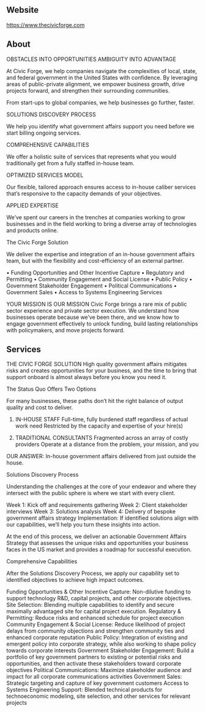 ## Website

https://www.thecivicforge.com

## About

OBSTACLES INTO OPPORTUNITIES
AMBIGUITY INTO ADVANTAGE

At Civic Forge, we help companies navigate the complexities of local, state, and federal government in the United States with confidence. By leveraging areas of public-private alignment, we empower business growth, drive projects forward, and strengthen their surrounding communities. 

From start-ups to global companies, we help businesses go further, faster. 

SOLUTIONS DISCOVERY PROCESS

We help you identify what government affairs support you need before we start billing ongoing services. 

COMPREHENSIVE CAPABILITIES

We offer a holistic suite of services that represents what you would traditionally get from a fully staffed in-house team.

OPTIMIZED SERVICES MODEL

Our flexible, tailored approach ensures access to in-house caliber services that’s responsive to the capacity demands of your objectives. 

APPLIED EXPERTISE

We’ve spent our careers in the trenches at companies working to grow businesses and in the field working to bring a diverse array of technologies and products online.

The Civic Forge Solution

We deliver the expertise and integration of an in-house government affairs team, but with the flexibility and cost-efficiency of an external partner. 

• Funding Opportunities and Other Incentive Capture
• Regulatory and Permitting
• Community Engagement and Social License
• Public Policy
• Government Stakeholder Engagement
• Political Communications
• Government Sales 
• Access to Systems Engineering Services

YOUR MISSION IS OUR MISSION
Civic Forge brings a rare mix of public sector experience and private sector execution. We understand how businesses operate because we’ve been there, and we know how to engage government effectively to unlock funding, build lasting relationships with policymakers, and move projects forward.

## Services

THE CIVIC FORGE SOLUTION
High quality government affairs mitigates risks and creates opportunities for your business, and the time to bring that support onboard is almost always before you know you need it. 

The Status Quo Offers Two Options

For many businesses, these paths don’t hit the right balance of output quality and cost to deliver.

1. IN-HOUSE STAFF
Full-time, fully burdened staff regardless of actual work need
Restricted by the capacity and expertise of your hire(s)

2. TRADITIONAL CONSULTANTS
Fragmented across an array of costly providers
Operate at a distance from the problem, your mission, and you

OUR ANSWER:
In-house government affairs delivered from just outside the house.

Solutions Discovery Process

Understanding the challenges at the core of your endeavor and where they intersect with the public sphere is where we start with every client. 

Week 1: Kick off  and requirements gathering
Week 2: Client stakeholder interviews
Week 3: Solutions analysis
Week 4: Delivery of bespoke government affairs strategy
Implementation: If identified solutions align with our capabilities, we’ll help you turn these insights into action.

At the end of this process, we deliver an actionable Government Affairs Strategy that assesses the unique risks and opportunities your business faces in the US market and provides a roadmap for successful execution.

Comprehensive Capabilities

After the Solutions Discovery Process, we apply our capability set to identified objectives to achieve high impact outcomes.

Funding Opportunities & Other Incentive Capture: Non-dilutive funding to support technology R&D, capital projects, and other corporate objectives.
Site Selection: Blending multiple capabilities to identify and secure maximally advantaged site for capital project execution.
Regulatory & Permitting: Reduce risks and enhanced schedule for project execution
Community Engagement & Social License: Reduce likelihood of project delays from community objections and strengthen community ties and enhanced corporate reputation
Public Policy: Integration of existing and emergent policy into corporate strategy, while also working to shape policy towards corporate interests
Government Stakeholder Engagement: Build a portfolio of key government partners to existing or potential risks and opportunities, and then activate these stakeholders toward corporate objectives
Political Communications: Maximize stakeholder audience and impact for all corporate communications activities
Government Sales: Strategic targeting and capture of key government customers
Access to Systems Engineering Support: Blended technical products for technoeconomic modeling, site selection, and other services for relevant projects